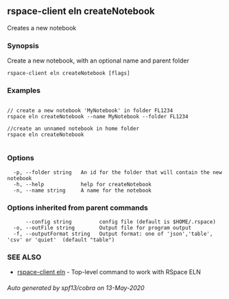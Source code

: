 ## rspace-client eln createNotebook

Creates a new notebook

### Synopsis

Create a new notebook, with an optional name and parent folder
	

```
rspace-client eln createNotebook [flags]
```

### Examples

```

// create a new notebook 'MyNotebook' in folder FL1234
rspace eln createNotebook --name MyNotebook --folder FL1234

//create an unnamed notebook in home folder
rspace eln createNotebook
	
```

### Options

```
  -p, --folder string   An id for the folder that will contain the new notebook
  -h, --help            help for createNotebook
  -n, --name string     A name for the notebook
```

### Options inherited from parent commands

```
      --config string         config file (default is $HOME/.rspace)
  -o, --outFile string        Output file for program output
  -f, --outputFormat string   Output format: one of 'json','table', 'csv' or 'quiet'  (default "table")
```

### SEE ALSO

* [rspace-client eln](rspace-client_eln.md)	 - Top-level command to work with RSpace ELN

###### Auto generated by spf13/cobra on 13-May-2020
